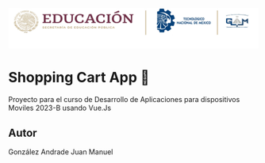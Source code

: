 <center>
    <img
    src="https://raw.githubusercontent.com/91Andrade08/VueJS-ShoppingCart/c007907a32d4c2d80754fa063edd94e89ddf68c1/public/img/logo%20itgam.png"
    alt="Itgam:Banner"/>

</center>


# Shopping Cart App 🛒

Proyecto para el curso de Desarrollo de Aplicaciones 
para dispositivos Moviles 2023-B usando Vue.Js

## Autor

González Andrade Juan Manuel

